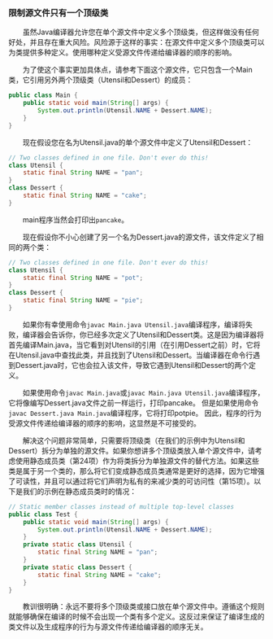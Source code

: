### 限制源文件只有一个顶级类

&emsp;&emsp;虽然Java编译器允许您在单个源文件中定义多个顶级类，但这样做没有任何好处，并且存在重大风险。风险源于这样的事实：在源文件中定义多个顶级类可以为类提供多种定义。使用哪种定义受源文件传递给编译器的顺序的影响。

&emsp;&emsp;为了使这个事实更加具体点，请参考下面这个源文件，它只包含一个Main类，它引用另外两个顶级类（Utensil和Dessert）的成员：

```java
public class Main {
    public static void main(String[] args) {
        System.out.println(Utensil.NAME + Dessert.NAME);
    }
}
```

&emsp;&emsp;现在假设您在名为Utensil.java的单个源文件中定义了Utensil和Dessert：

```java
// Two classes defined in one file. Don't ever do this!
class Utensil {
    static final String NAME = "pan";
}
class Dessert {
    static final String NAME = "cake";
}
```

&emsp;&emsp;main程序当然会打印出`pancake`。

&emsp;&emsp;现在假设你不小心创建了另一个名为Dessert.java的源文件，该文件定义了相同的两个类：

```java
// Two classes defined in one file. Don't ever do this!
class Utensil {
    static final String NAME = "pot";
}
class Dessert {
    static final String NAME = "pie";
}
```

&emsp;&emsp;如果你有幸使用命令`javac Main.java Utensil.java`编译程序，编译将失败，编译器会告诉你，你已经多次定义了Utensil和Dessert类。这是因为编译器将首先编译Main.java，当它看到对Utensil的引用（在引用Dessert之前）时，它将在Utensil.java中查找此类，并且找到了Utensil和Dessert。当编译器在命令行遇到Dessert.java时，它也会拉入该文件，导致它遇到Utensil和Dessert的两个定义。

&emsp;&emsp;如果使用命令`javac Main.java`或`javac Main.java Utensil.java`编译程序，它将像编写Dessert.java文件之前一样运行，打印pancake。 但是如果使用命令`javac Dessert.java Main.java`编译程序，它将打印potpie。 因此，程序的行为受源文件传递给编译器的顺序的影响，这显然是不可接受的。

&emsp;&emsp;解决这个问题非常简单，只需要将顶级类（在我们的示例中为Utensil和Dessert）拆分为单独的源文件。如果你想讲多个顶级类放入单个源文件中，请考虑使用静态成员类（第24项）作为将类拆分为单独源文件的替代方法。如果这些类是属于另一个类的，那么将它们变成静态成员类通常是更好的选择，因为它增强了可读性，并且可以通过将它们声明为私有的来减少类的可访问性（第15项）。以下是我们的示例在静态成员类时的情况：

```java
// Static member classes instead of multiple top-level classes
public class Test {
    public static void main(String[] args) {
        System.out.println(Utensil.NAME + Dessert.NAME);
    }
    private static class Utensil {
        static final String NAME = "pan";
    }
    private static class Dessert {
        static final String NAME = "cake";
    }
}
```

&emsp;&emsp;教训很明确：永远不要将多个顶级类或接口放在单个源文件中。遵循这个规则就能够确保在编译的时候不会出现一个类有多个定义。这反过来保证了编译生成的类文件以及生成程序的行为与源文件传递给编译器的顺序无关。